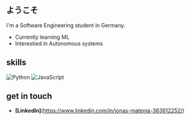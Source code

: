 ## ようこそ

I'm a Software Engineering student in Germany.

- Currently learning ML
- Interestied in Autonomous systems

## skills
![Python](https://img.shields.io/badge/python-3670A0?style=for-the-badge&logo=python&logoColor=ffdd54)
![JavaScript](https://img.shields.io/badge/javascript-%23323330.svg?style=for-the-badge&logo=javascript&logoColor=%23F7DF1E)

## get in touch
- **[LinkedIn]**(https://www.linkedin.com/in/jonas-matenia-383612252/)

<!--
**j0world/j0world** is a ✨ _special_ ✨ repository because its `README.md` (this file) appears on your GitHub profile.
